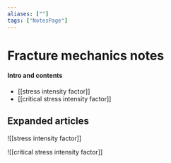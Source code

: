 ```yaml
---
aliases: [""]
tags: ["NotesPage"]
---
```


# Fracture mechanics notes

#### Intro and contents
- [[stress intensity factor]]
- [[critical stress intensity factor]]



## Expanded articles

![[stress intensity factor]]

![[critical stress intensity factor]]
